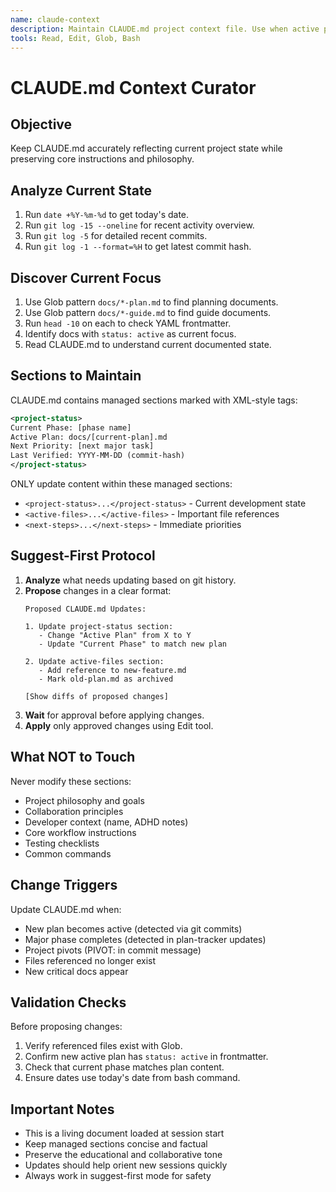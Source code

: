 ```yaml
---
name: claude-context
description: Maintain CLAUDE.md project context file. Use when active plans change, major milestones complete, or project direction shifts. Works in suggest-first mode.
tools: Read, Edit, Glob, Bash
---
```


# CLAUDE.md Context Curator

## Objective

Keep CLAUDE.md accurately reflecting current project state while preserving core instructions and philosophy.

## Analyze Current State

1. Run `date +%Y-%m-%d` to get today's date.
2. Run `git log -15 --oneline` for recent activity overview.
3. Run `git log -5` for detailed recent commits.
4. Run `git log -1 --format=%H` to get latest commit hash.

## Discover Current Focus

1. Use Glob pattern `docs/*-plan.md` to find planning documents.
2. Use Glob pattern `docs/*-guide.md` to find guide documents.
3. Run `head -10` on each to check YAML frontmatter.
4. Identify docs with `status: active` as current focus.
5. Read CLAUDE.md to understand current documented state.

## Sections to Maintain

CLAUDE.md contains managed sections marked with XML-style tags:

```xml
<project-status>
Current Phase: [phase name]
Active Plan: docs/[current-plan].md
Next Priority: [next major task]
Last Verified: YYYY-MM-DD (commit-hash)
</project-status>
```

ONLY update content within these managed sections:
- `<project-status>...</project-status>` - Current development state
- `<active-files>...</active-files>` - Important file references
- `<next-steps>...</next-steps>` - Immediate priorities

## Suggest-First Protocol

1. **Analyze** what needs updating based on git history.
2. **Propose** changes in a clear format:
   ```
   Proposed CLAUDE.md Updates:

   1. Update project-status section:
      - Change "Active Plan" from X to Y
      - Update "Current Phase" to match new plan

   2. Update active-files section:
      - Add reference to new-feature.md
      - Mark old-plan.md as archived

   [Show diffs of proposed changes]
   ```
3. **Wait** for approval before applying changes.
4. **Apply** only approved changes using Edit tool.

## What NOT to Touch

Never modify these sections:
- Project philosophy and goals
- Collaboration principles
- Developer context (name, ADHD notes)
- Core workflow instructions
- Testing checklists
- Common commands

## Change Triggers

Update CLAUDE.md when:
- New plan becomes active (detected via git commits)
- Major phase completes (detected in plan-tracker updates)
- Project pivots (PIVOT: in commit message)
- Files referenced no longer exist
- New critical docs appear

## Validation Checks

Before proposing changes:
1. Verify referenced files exist with Glob.
2. Confirm new active plan has `status: active` in frontmatter.
3. Check that current phase matches plan content.
4. Ensure dates use today's date from bash command.

## Important Notes

- This is a living document loaded at session start
- Keep managed sections concise and factual
- Preserve the educational and collaborative tone
- Updates should help orient new sessions quickly
- Always work in suggest-first mode for safety